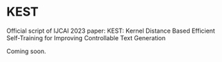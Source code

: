 # KEST
Official script of IJCAI 2023 paper: KEST: Kernel Distance Based Efficient Self-Training for Improving Controllable Text Generation

Coming soon.
